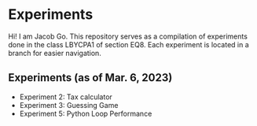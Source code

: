 # Experiments

Hi! I am Jacob Go. This repository serves as a compilation of experiments done in the class LBYCPA1 of section EQ8. Each experiment is located in a branch for easier navigation. 

## Experiments (as of Mar. 6, 2023) 

 - Experiment 2: Tax calculator 
 - Experiment 3: Guessing Game
 - Experiment 5: Python Loop Performance

